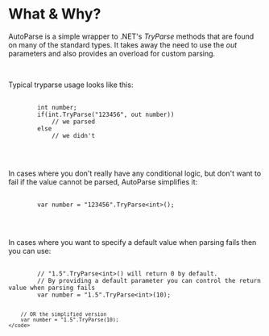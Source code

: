 <h1>What & Why?</h1>
<p>AutoParse is a simple wrapper to .NET's <i>TryParse</i> methods that are found on many of the standard types.  It takes away the need to use the <i>out</i> parameters and also provides an overload for custom parsing.</p>
<br/>
<p>Typical tryparse usage looks like this:</p>
<pre>
	<code>
		int number;
		if(int.TryParse("123456", out number))
			// we parsed
		else
			// we didn't
	</code>
</pre>
<br/>
<p>In cases where you don't really have any conditional logic, but don't want to fail if the value cannot be parsed, AutoParse simplifies it:</p>
<pre>
	<code>
		var number = "123456".TryParse&lt;int&gt;();
	</code>
</pre>
<br/>
<p>In cases where you want to specify a default value when parsing fails then you can use:</p>
<pre>
	<code>
		// "1.5".TryParse&lt;int&gt;() will return 0 by default.
		// By providing a default parameter you can control the return value when parsing fails
		var number = "1.5".TryParse&lt;int&gt;(10);
		
		// OR the simplified version
		var number = "1.5".TryParse(10);
	</code>
</pre>